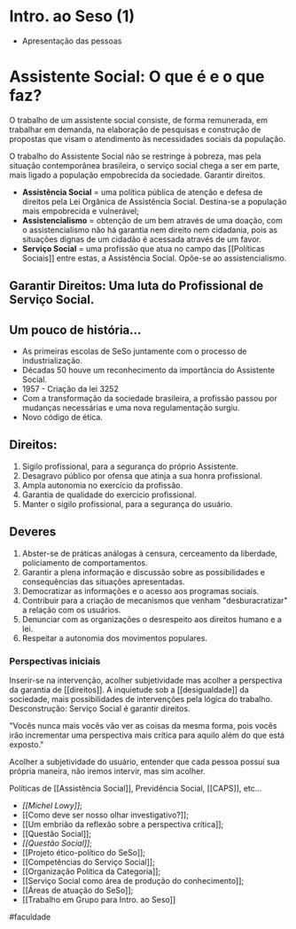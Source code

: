 # Intro. ao Seso (1)
- Apresentação das pessoas

# Assistente Social: O que é e o que faz?
O trabalho de um assistente social consiste, de forma remunerada, em trabalhar em demanda, na elaboração de pesquisas e construção de propostas que visam o atendimento às necessidades sociais da população.

O trabalho do Assistente Social não se restringe à pobreza, mas pela situação contemporânea brasileira, o serviço social chega a ser em parte, mais ligado a população empobrecida da sociedade. Garantir direitos.

- **Assistência Social** = uma política pública de atenção e defesa de direitos pela Lei Orgânica de Assistência Social. Destina-se a população mais empobrecida e vulnerável;
- **Assistencialismo** = obtenção de um bem através de uma doação, com o assistencialismo não há garantia nem direito nem cidadania, pois as situações dignas de um cidadão é acessada através de um favor.
- **Serviço Social** =  uma profissão que atua no campo das [[Políticas Sociais]] entre estas, a Assistência Social. Opõe-se ao assistencialismo.

## Garantir Direitos: Uma luta do Profissional de Serviço Social.
## Um pouco de história...
- As primeiras escolas de SeSo juntamente com o processo de industrialização.
- Décadas 50 houve um reconhecimento da importância do Assistente Social.
- 1957 - Criação da lei 3252
- Com a transformação da sociedade brasileira, a profissão passou por mudanças necessárias e uma nova regulamentação surgiu.
- Novo código de ética.

## Direitos:
1. Sigilo profissional, para a segurança do próprio Assistente.
2. Desagravo público por ofensa que atinja a sua honra profissional.
3. Ampla autonomia no exercício da profissão.
4. Garantia de qualidade do exercício profissional.
5. Manter o sigilo profissional, para a segurança do usuário.

## Deveres
1. Abster-se de práticas análogas à censura, cerceamento da liberdade, policiamento de comportamentos. 
2. Garantir a plena informação e discussão sobre as possibilidades e consequências das situações apresentadas.
3. Democratizar as informações e o acesso aos programas sociais.
4. Contribuir para a criação de mecanismos que venham "desburacratizar" a relação com os usuários.
5. Denunciar com as organizações o desrespeito aos direitos humano e a lei.
6. Respeitar a autonomia dos movimentos populares.

### Perspectivas iniciais
Inserir-se na intervenção, acolher subjetividade mas acolher a perspectiva da garantia de [[direitos]]. A inquietude sob a [[desigualdade]] da sociedade, mais possibilidades de intervenções pela lógica do trabalho. Desconstrução: Serviço Social é garantir direitos.

"Vocês nunca mais vocês vão ver as coisas da mesma forma, pois vocês irão incrementar uma perspectiva mais crítica para aquilo além do que está exposto."

Acolher a subjetividade do usuário, entender que cada pessoa possuí sua própria maneira, não iremos intervir, mas sim acolher.

Políticas de [[Assistência Social]], Previdência Social, [[CAPS]], etc...

- *[[Michel Lowy]]*;
- [[Como deve ser nosso olhar investigativo?]];
- [[Um embrião da reflexão sobre a perspectiva crítica]];
- [[Questão Social]];
- *[[Questão Social]]*;
- [[Projeto ético-político do SeSo]];
- [[Competências do Serviço Social]];
- [[Organização Política da Categoria]];
- [[Serviço Social como área de produção do conhecimento]];
- [[Áreas de atuação do SeSo]];
- [[Trabalho em Grupo para Intro. ao Seso]]

#faculdade 